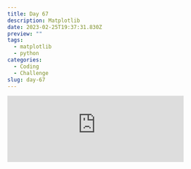 ```yaml
---
title: Day 67
description: Matplotlib
date: 2023-02-25T19:37:31.830Z
preview: ""
tags:
  - matplotlib
  - python
categories:
  - Coding
  - Challenge
slug: day-67
---
```

<iframe src="https://mastodontech.de/@larnius/109924194865742409/embed" class="mastodon-embed" style="max-width: 100%; border: 0" width="400" allowfullscreen="allowfullscreen"></iframe><script src="https://mastodontech.de/embed.js" async="async"></script>